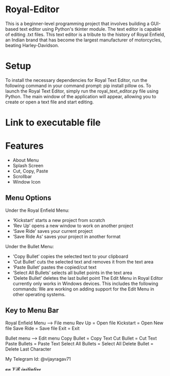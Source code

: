 # Royal-Editor
This is a beginner-level programming project that involves building a GUI-based text editor using Python's tkinter module. The text editor is capable of editing .txt files. This text editor is a tribute to the history of Royal Enfield, an Indian brand that has become the largest manufacturer of motorcycles, beating Harley-Davidson.

# Setup
To install the necessary dependencies for Royal Text Editor, run the following command in your command prompt: pip install pillow os. To launch the Royal Text Editor, simply run the royal_text_editor.py file using Python. The main window of the application will appear, allowing you to create or open a text file and start editing.

# Link to executable file


# Features
- About Menu
- Splash Screen
- Cut, Copy, Paste
- Scrollbar
- Window Icon

## Menu Options 
Under the Royal Enfield Menu:
- ‘Kickstart’ starts a new project from scratch
- ‘Rev Up’ opens a new window to work on another project
- ‘Save Ride’ saves your current project
- ‘Save Ride As’ saves your project in another format

Under the Bullet Menu:
- ‘Copy Bullet’ copies the selected text to your clipboard
- ‘Cut Bullet’ cuts the selected text and removes it from the text area
- ‘Paste Bullet’ pastes the copied/cut text
- ‘Select All Bullets’ selects all bullet points in the text area
- ‘Delete Bullet’ deletes the last bullet point
The Edit Menu in Royal Editor currently only works in Windows devices. This includes the following commands:
We are working on adding support for the Edit Menu in other operating systems.

## Key to Menu Bar

Royal Enfield Menu --> File menu
Rev Up = Open file
Kickstart = Open New file
Save Ride = Save file
Exit = Exit

Bullet menu --> Edit menu
Copy Bullet = Copy Text
Cut Bullet = Cut Text
Paste Bullets = Paste Text
Select All Bullets = Select All
Delete Bullet = Delete Last Character


My Telegram Id: @vijayragav71

𝓪𝓷 𝓥𝓡 𝓲𝓷𝓲𝓽𝓲𝓪𝓽𝓲𝓿𝓮
